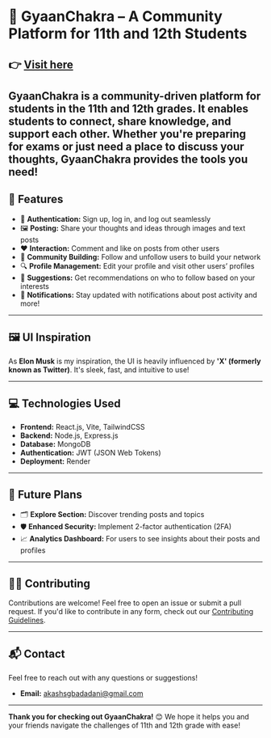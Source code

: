 # 🌌 GyaanChakra – A Community Platform for 11th and 12th Students
👉 <a href='https://gyaanchakra.onrender.com/'>Visit here</a>
---
**GyaanChakra** is a community-driven platform for students in the 11th and 12th grades. It enables students to connect, share knowledge, and support each other. Whether you're preparing for exams or just need a place to discuss your thoughts, GyaanChakra provides the tools you need!
---

## 🚀 Features

- 🔐 **Authentication:** Sign up, log in, and log out seamlessly
- 🖼️ **Posting:** Share your thoughts and ideas through images and text posts
- ❤️ **Interaction:** Comment and like on posts from other users
- 👥 **Community Building:** Follow and unfollow users to build your network
- 🔍 **Profile Management:** Edit your profile and visit other users’ profiles
- 🎯 **Suggestions:** Get recommendations on who to follow based on your interests
- 🔔 **Notifications:** Stay updated with notifications about post activity and more!

---

## 🖼️ UI Inspiration

As **Elon Musk** is my inspiration, the UI is heavily influenced by **'X' (formerly known as Twitter)**. It's sleek, fast, and intuitive to use!

---

## 💻 Technologies Used

- **Frontend:** React.js, Vite, TailwindCSS
- **Backend:** Node.js, Express.js
- **Database:** MongoDB
- **Authentication:** JWT (JSON Web Tokens)
- **Deployment:** Render

---

## 🎯 Future Plans

- 🗂️ **Explore Section:** Discover trending posts and topics
- 🛡️ **Enhanced Security:** Implement 2-factor authentication (2FA)
- 📈 **Analytics Dashboard:** For users to see insights about their posts and profiles

---

## 🧑‍💻 Contributing

Contributions are welcome! Feel free to open an issue or submit a pull request. If you'd like to contribute in any form, check out our [Contributing Guidelines](./CONTRIBUTING.md).

---

## 📬 Contact

Feel free to reach out with any questions or suggestions!

- **Email:** akashsgbadadani@gmail.com

---

**Thank you for checking out GyaanChakra!** 😊 We hope it helps you and your friends navigate the challenges of 11th and 12th grade with ease!
